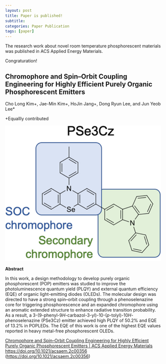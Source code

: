 ```yaml
---
layout: post
title: Paper is published!
subtitle: 
categories: Paper Publication
tags: [paper]
---
```


The research work about novel room temperature phosphorescent materials was published in ACS Applied Energy Materials. 

Congraturation!

## Chromophore and Spin–Orbit Coupling Engineering for Highly Efficient Purely Organic Phosphorescent Emitters

Cho Long Kim+, Jae-Min Kim+, HoJin Jang+, Dong Ryun Lee, and Jun Yeob Lee*

+Equallly contributed

![](.\assets\images\post\2022-04-17.jpeg)

**Abstract**

In this work, a design methodology to develop purely organic phosphorescent (POP) emitters was studied to improve the photoluminescence quantum yield (PLQY) and external quantum efficiency (EQE) of organic light-emitting diodes (OLEDs). The molecular design was directed to have a strong spin–orbit coupling through a phenoselenazine core for triggering phosphorescence and an expanded chromophore using an aromatic extended structure to enhance radiative transition probability. As a result, a 3-(9-phenyl-9*H*-carbazol-3-yl)-10-(*p*-tolyl)-10*H*-phenoselenazine (PSe3Cz) emitter achieved high PLQY of 50.2% and EQE of 13.2% in POPLEDs. The EQE of this work is one of the highest EQE values reported in heavy metal-free phosphorescent OLEDs.

[Chromophore and Spin–Orbit Coupling Engineering for Highly Efficient Purely Organic Phosphorescent Emitters | ACS Applied Energy Materials](https://doi.org/10.1021/acsaem.2c00356)
https://doi.org/10.1021/acsaem.2c00356 (https://doi.org/10.1021/acsaem.2c00356)
